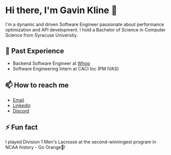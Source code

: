 # Hi there, I'm Gavin Kline 👋

I'm a dynamic and driven Software Engineer passionate about performance optimization and API development. I hold a Bachelor of Science in Computer Science from Syracuse University.

## 💼 Past Experience

- Backend Software Engineer at [Whop](https://whop.com)
- Software Engineering Intern at CACI Inc (PM IVAS)
  
## 📫 How to reach me

- [Email](mailto:gwkline23@gmail.com)
- [Linkedin](https://linkedin.com/in/gavinkline)
- [Discord](https://discord.com/users/361910844143173632)

## ⚡ Fun fact

I played Division 1 Men's Lacrosse at the second-winningest program in NCAA history - Go Orange🍊!
